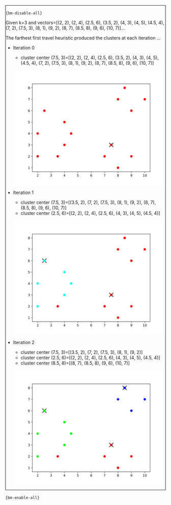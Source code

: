 <div style="border:1px solid black;">

`{bm-disable-all}`

Given k=3 and vectors=[(2, 2), (2, 4), (2.5, 6), (3.5, 2), (4, 3), (4, 5), (4.5, 4), (7, 2), (7.5, 3), (8, 1), (9, 2), (8, 7), (8.5, 8), (9, 6), (10, 7)]...

The farthest first travel heuristic produced the clusters at each iteration ...

 * Iteration 0

    * cluster center (7.5, 3)=[(2, 2), (2, 4), (2.5, 6), (3.5, 2), (4, 3), (4, 5), (4.5, 4), (7, 2), (7.5, 3), (8, 1), (9, 2), (8, 7), (8.5, 8), (9, 6), (10, 7)]

   ![k-centers 2D plot](ch8_817fbc61ca3bfacd8c0e505bb59bbf56_plot0.svg)

 * Iteration 1

    * cluster center (7.5, 3)=[(3.5, 2), (7, 2), (7.5, 3), (8, 1), (9, 2), (8, 7), (8.5, 8), (9, 6), (10, 7)]
    * cluster center (2.5, 6)=[(2, 2), (2, 4), (2.5, 6), (4, 3), (4, 5), (4.5, 4)]

   ![k-centers 2D plot](ch8_817fbc61ca3bfacd8c0e505bb59bbf56_plot1.svg)

 * Iteration 2

    * cluster center (7.5, 3)=[(3.5, 2), (7, 2), (7.5, 3), (8, 1), (9, 2)]
    * cluster center (2.5, 6)=[(2, 2), (2, 4), (2.5, 6), (4, 3), (4, 5), (4.5, 4)]
    * cluster center (8.5, 8)=[(8, 7), (8.5, 8), (9, 6), (10, 7)]

   ![k-centers 2D plot](ch8_817fbc61ca3bfacd8c0e505bb59bbf56_plot2.svg)

</div>

`{bm-enable-all}`

